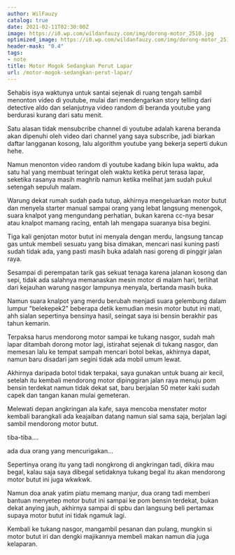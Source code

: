 ```yaml
---
author: WilFauzy
catalog: true
date: 2021-02-11T02:30:00Z
image: https://i0.wp.com/wildanfauzy.com/img/dorong-motor_2510.jpg
optimized_image: https://i0.wp.com/wildanfauzy.com/img/dorong-motor_2510.jpg
header-mask: "0.4"
tags:
- note
title: Motor Mogok Sedangkan Perut Lapar
url: /motor-mogok-sedangkan-perut-lapar/
---
```


Sehabis isya waktunya untuk santai sejenak di ruang tengah sambil menonton video di youtube, mulai dari mendengarkan story telling dari detective aldo dan selanjutnya video random di beranda youtube yang berdurasi kurang dari satu menit. 

Satu alasan tidak mensubcribe channel di youtube adalah karena beranda akan dipenuhi oleh video dari channel yang saya subscribe, jadi biarkan daftar langganan kosong, lalu algorithm youtube yang bekerja seperti dukun hehe. 

Namun menonton video random di youtube kadang bikin lupa waktu, ada satu hal yang membuat teringat oleh waktu ketika perut terasa lapar, seketika rasanya masih maghrib namun ketika melihat jam sudah pukul setengah sepuluh malam. 

Warung dekat rumah sudah pada tutup, akhirnya mengeluarkan motor butut dan menyela starter manual sampai orang yang lebat langsung menengok, suara knalpot yang mengundang perhatian, bukan karena cc-nya besar atau knalpot mamang racing, entah lah mengapa suaranya bisa begini. 

Tiga kali genjotan motor butut ini menyala dengan merdu, langsung tancap gas untuk membeli sesuatu yang bisa dimakan, mencari nasi kuning pasti sudah tidak ada, yang pasti masih buka adalah nasi goreng di pinggir jalan raya. 

Sesampai di perempatan tarik gas sekuat tenaga karena jalanan kosong dan sepi, tidak ada salahnya memanaskan mesin motor di malam hari, terlihat dari kejauhan warung nasgor lampunya menyala, bertanda masih buka. 

Namun suara knalpot yang merdu berubah menjadi suara gelembung dalam lumpur "belekepek2" beberapa detik kemudian mesin motor butut ini mati, ahh sialan sepertinya bensinya hasil, seingat saya isi bensin berakhir pas tahun kemarin. 

Terpaksa harus mendorong motor sampai ke tukang nasgor, sudah mah lapar ditambah dorong motor lagi, istirahat sejenak di tukang nasgor, dan memesan lalu ke tempat sampah mencari botol bekas, akhirnya dapat, namun baru disadari jam segini tidak ada mobil umum lewat. 

Akhirnya daripada botol tidak terpakai, saya gunakan untuk buang air kecil, setelah itu kembali mendorong motor dipinggiran jalan raya menuju pom bensin terdekat namun tidak dekat sat, baru berjalan 50 meter kaki sudah capek dan tangan kanan mulai gemeteran. 

Melewati depan angkringan ala kafe, saya mencoba menstater motor kembali barangkali ada keajaiban datang namun sial sama saja, berjalan lagi sambil mendorong motor butut. 

tiba-tiba.... 

ada dua orang yang mencurigakan... 

Sepertinya orang itu yang tadi nongkrong di angkringan tadi, dikira mau begal, kalau saja saya dibegal setidaknya tukang begal itu akan mendorong motor butut ini juga wkwkwk. 

Namun doa anak yatim piatu memang manjur, dua orang tadi memberi bantuan menyetep motor butut ini sampai ke pom bensin terdekat, bukan dekat anying jauh, akhirnya sampai di spbu dan langsung beli pertamax supaya motor butut ini tidak ngamuk lagi. 

Kembali ke tukang nasgor, mangambil pesanan dan pulang, mungkin si motor butut iri dan dengki majikannya membeli makan namun dia juga kelaparan. 